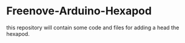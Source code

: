 # Freenove-Arduino-Hexapod

this repository will contain some code and files for adding a head the hexapod.

